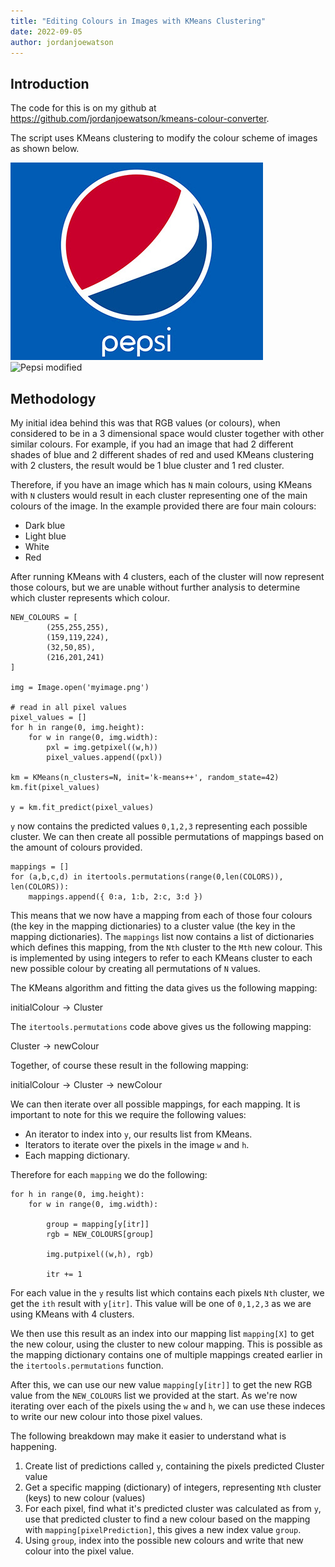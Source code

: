 ```yaml
---
title: "Editing Colours in Images with KMeans Clustering"
date: 2022-09-05
author: jordanjoewatson
---
```


## Introduction

The code for this is on my github at https://github.com/jordanjoewatson/kmeans-colour-converter.

The script uses KMeans clustering to modify the colour scheme of images as shown below.

![Pepsi original](https://github.com/jordanjoewatson/jordanjoewatson.github.io/blob/main/images/kmeans_image_converter/pepsi.png)
![Pepsi modified](https://raw.githubusercontent.com/jordanjoewatson.github.io/blob/main/images/kmeans_image_converter/output11.png)

## Methodology

My initial idea behind this was that RGB values (or colours), when considered to be in a 3 dimensional space would cluster together with other similar colours. For example, if you had an image that had 2 different shades of blue and 2 different shades of red and used KMeans clustering with 2 clusters, the result would be 1 blue cluster and 1 red cluster.

Therefore, if you have an image which has `N` main colours, using KMeans with `N` clusters would result in each cluster representing one of the main colours of the image. In the example provided there are four main colours:
- Dark blue
- Light blue
- White
- Red

After running KMeans with 4 clusters, each of the cluster will now represent those colours, but we are unable without further analysis to determine which cluster represents which colour.

```
NEW_COLOURS = [
        (255,255,255),
        (159,119,224),
        (32,50,85),
        (216,201,241)
]

img = Image.open('myimage.png')

# read in all pixel values
pixel_values = []
for h in range(0, img.height):
    for w in range(0, img.width):
        pxl = img.getpixel((w,h))
        pixel_values.append((pxl))

km = KMeans(n_clusters=N, init='k-means++', random_state=42)
km.fit(pixel_values)

y = km.fit_predict(pixel_values)
```

`y` now contains the predicted values `0,1,2,3` representing each possible cluster. We can then create all possible permutations of mappings based on the amount of colours provided.

```
mappings = []
for (a,b,c,d) in itertools.permutations(range(0,len(COLORS)), len(COLORS)):
    mappings.append({ 0:a, 1:b, 2:c, 3:d })
```

This means that we now have a mapping from each of those four colours (the key in the mapping dictionaries) to a cluster value (the key in the mapping dictionaries). The `mappings` list now contains a list of dictionaries which defines this mapping, from the `Nth` cluster to the `Mth` new colour. This is implemented by using integers to refer to each KMeans cluster to each new possible colour by creating all permutations of `N` values. 

The KMeans algorithm and fitting the data gives us the following mapping:

$\text{initialColour}\rightarrow\text{Cluster}$

The `itertools.permutations` code above gives us the following mapping:

$\text{Cluster}\rightarrow\text{newColour}$

Together, of course these result in the following mapping:

$\text{initialColour}\rightarrow\text{Cluster}\rightarrow\text{newColour}$

We can then iterate over all possible mappings, for each mapping. It is important to note for this we require the following values:
- An iterator to index into `y`, our results list from KMeans.
- Iterators to iterate over the pixels in the image `w` and `h`.
- Each mapping dictionary.

Therefore for each `mapping` we do the following:
```
for h in range(0, img.height):
    for w in range(0, img.width):

        group = mapping[y[itr]]
        rgb = NEW_COLOURS[group]

        img.putpixel((w,h), rgb)

        itr += 1
```

For each value in the `y` results list which contains each pixels `Nth` cluster, we get the `ith` result with `y[itr]`. This value will be one of `0,1,2,3` as we are using KMeans with 4 clusters.

We then use this result as an index into our mapping list `mapping[X]` to get the new colour, using the cluster to new colour mapping. This is possible as the mapping dictionary contains one of multiple mappings created earlier in the `itertools.permutations` function.

After this, we can use our new value `mapping[y[itr]]` to get the new RGB value from the `NEW_COLOURS` list we provided at the start. As we're now iterating over each of the pixels using the `w` and `h`, we can use these indeces to write our new colour into those pixel values.

The following breakdown may make it easier to understand what is happening.
1. Create list of predictions called `y`, containing the pixels predicted Cluster value
2. Get a specific mapping (dictionary) of integers, representing `Nth` cluster (keys) to new colour (values)
3. For each pixel, find what it's predicted cluster was calculated as from `y`, use that predicted cluster to find a new colour based on the mapping with `mapping[pixelPrediction]`, this gives a new index value `group`.
4. Using `group`, index into the possible new colours and write that new colour into the pixel value.

